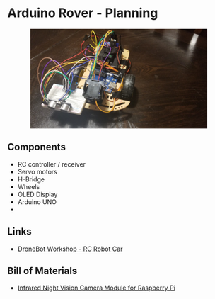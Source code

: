 # Arduino Rover - Planning

<img src="./assets/rover.jpg" alt="Rover (Stage 1)" style="width:400px; display:block; margin-left:auto; margin-right:auto;"/>

## Components
* RC controller / receiver
* Servo motors
* H-Bridge
* Wheels
* OLED Display
* Arduino UNO
* 

## Links
* [DroneBot Workshop - RC Robot Car](https://www.youtube.com/watch?v=BACBNgaCnJU)


## Bill of Materials
* [Infrared Night Vision Camera Module for Raspberry Pi](https://www.amazon.ca/gp/product/B07WMY1VQ6/ref=ox_sc_act_title_1?smid=A1ZS0R4YE7AG81&psc=1)